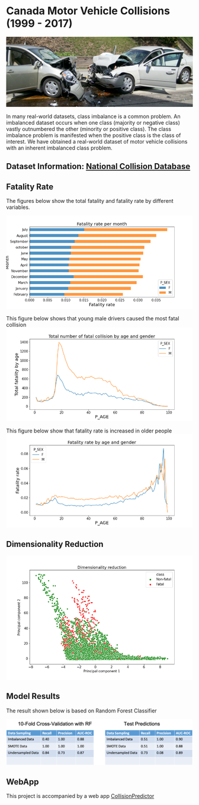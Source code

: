 # Canada Motor Vehicle Collisions (1999 - 2017)

![fig0](image/photo.jpg)

In many real-world datasets, class imbalance is a common problem. An imbalanced dataset occurs when one class (majority or negative class) vastly outnumbered the other (minority or positive class). The class imbalance problem is manifested when the positive class is the class of interest. We have obtained a real-world dataset of motor vehicle collisions with an inherent imbalanced class problem.

##  Dataset Information:   [National Collision Database](https://open.canada.ca/data/en/dataset/1eb9eba7-71d1-4b30-9fb1-30cbdab7e63a)


## Fatality Rate

The figures below show the total fatality and fatality rate by different variables.

![fig1](image/fig9.png)

This figure below shows that young male drivers caused the most fatal collision
![fig3b](image/fig3b.png)

This figure below show that fatality rate is increased in older people
![fig3a](image/fig3a.png)

## Dimensionality Reduction

![fig4](image/pca.png)

##  Model Results

The result shown below is based on Random Forest Classifier

![fig5](image/sup.png)

## WebApp

This project is accompanied by a web app [CollisionPredictor](https://collisionapp.herokuapp.com/)
